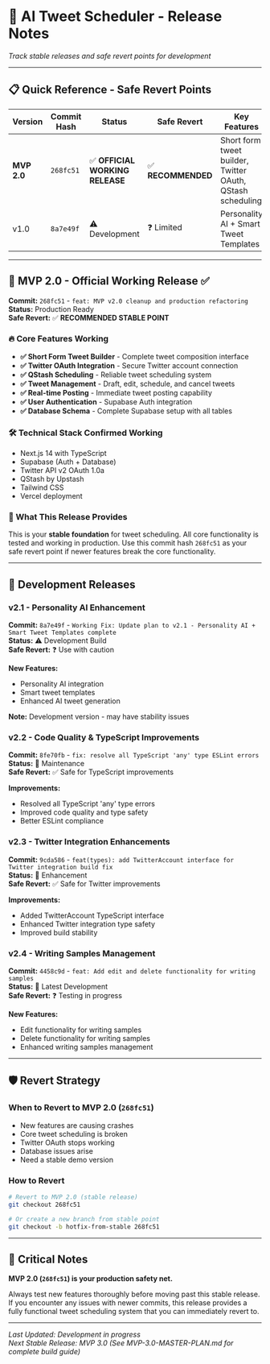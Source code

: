 # 🚀 AI Tweet Scheduler - Release Notes

*Track stable releases and safe revert points for development*

---

## 📋 Quick Reference - Safe Revert Points

| Version | Commit Hash | Status | Safe Revert | Key Features |
|---------|-------------|--------|-------------|--------------|
| **MVP 2.0** | `268fc51` | ✅ **OFFICIAL WORKING RELEASE** | ✅ **RECOMMENDED** | Short form tweet builder, Twitter OAuth, QStash scheduling |
| v1.0 | `8a7e49f` | ⚠️ Development | ❓ Limited | Personality AI + Smart Tweet Templates |

---

## 🎯 MVP 2.0 - Official Working Release ✅
**Commit:** `268fc51` - `feat: MVP v2.0 cleanup and production refactoring`  
**Status:** Production Ready  
**Safe Revert:** ✅ **RECOMMENDED STABLE POINT**

### 🔥 Core Features Working
- **✅ Short Form Tweet Builder** - Complete tweet composition interface
- **✅ Twitter OAuth Integration** - Secure Twitter account connection
- **✅ QStash Scheduling** - Reliable tweet scheduling system
- **✅ Tweet Management** - Draft, edit, schedule, and cancel tweets
- **✅ Real-time Posting** - Immediate tweet posting capability
- **✅ User Authentication** - Supabase Auth integration
- **✅ Database Schema** - Complete Supabase setup with all tables

### 🛠️ Technical Stack Confirmed Working
- Next.js 14 with TypeScript
- Supabase (Auth + Database)
- Twitter API v2 OAuth 1.0a
- QStash by Upstash
- Tailwind CSS
- Vercel deployment

### 🎯 What This Release Provides
This is your **stable foundation** for tweet scheduling. All core functionality is tested and working in production. Use this commit hash `268fc51` as your safe revert point if newer features break the core functionality.

---

## 🚧 Development Releases

### v2.1 - Personality AI Enhancement
**Commit:** `8a7e49f` - `Working Fix: Update plan to v2.1 - Personality AI + Smart Tweet Templates complete`  
**Status:** ⚠️ Development Build  
**Safe Revert:** ❓ Use with caution

**New Features:**
- Personality AI integration
- Smart tweet templates
- Enhanced AI tweet generation

**Note:** Development version - may have stability issues

### v2.2 - Code Quality & TypeScript Improvements
**Commit:** `8fe70fb` - `fix: resolve all TypeScript 'any' type ESLint errors`  
**Status:** 🔧 Maintenance  
**Safe Revert:** ✅ Safe for TypeScript improvements

**Improvements:**
- Resolved all TypeScript 'any' type errors
- Improved code quality and type safety
- Better ESLint compliance

### v2.3 - Twitter Integration Enhancements
**Commit:** `9cda586` - `feat(types): add TwitterAccount interface for Twitter integration build fix`  
**Status:** 🔧 Enhancement  
**Safe Revert:** ✅ Safe for Twitter improvements

**Improvements:**
- Added TwitterAccount TypeScript interface
- Enhanced Twitter integration type safety
- Improved build stability

### v2.4 - Writing Samples Management
**Commit:** `4458c9d` - `feat: Add edit and delete functionality for writing samples`  
**Status:** 🚀 Latest Development  
**Safe Revert:** ❓ Testing in progress

**New Features:**
- Edit functionality for writing samples
- Delete functionality for writing samples
- Enhanced writing samples management

---

## 🛡️ Revert Strategy

### When to Revert to MVP 2.0 (`268fc51`)
- New features are causing crashes
- Core tweet scheduling is broken
- Twitter OAuth stops working
- Database issues arise
- Need a stable demo version

### How to Revert
```bash
# Revert to MVP 2.0 (stable release)
git checkout 268fc51

# Or create a new branch from stable point
git checkout -b hotfix-from-stable 268fc51
```

---

## 🚨 Critical Notes

**MVP 2.0 (`268fc51`) is your production safety net.** 

Always test new features thoroughly before moving past this stable release. If you encounter any issues with newer commits, this release provides a fully functional tweet scheduling system that you can immediately revert to.

---

*Last Updated: Development in progress*  
*Next Stable Release: MVP 3.0 (See MVP-3.0-MASTER-PLAN.md for complete build guide)* 